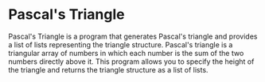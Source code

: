 # Pascal's Triangle

Pascal's Triangle is a program that generates Pascal's triangle and provides a list of lists representing the triangle structure. Pascal's triangle is a triangular array of numbers in which each number is the sum of the two numbers directly above it. This program allows you to specify the height of the triangle and returns the triangle structure as a list of lists.

